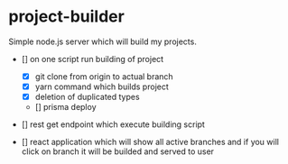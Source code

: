 # project-builder

Simple node.js server which will build my projects.

- [] on one script run building of project
  - [X] git clone from origin to actual branch
  - [X] yarn command which builds project
  - [X] deletion of duplicated types
  - [] prisma deploy

- [] rest get endpoint which execute building script
- [] react application which will show all active branches and if you will click on branch it will be builded and served to user
  
  